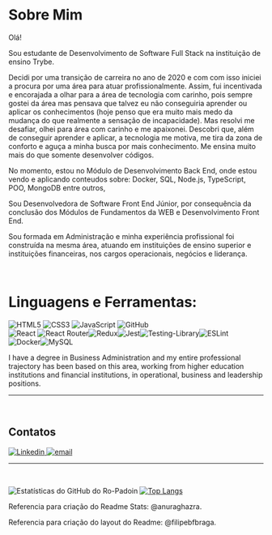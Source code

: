 # Sobre Mim

Olá!

Sou estudante de Desenvolvimento de Software Full Stack na instituição de ensino Trybe.

Decidi por uma transição de carreira no ano de 2020 e com com isso iniciei a procura por uma área para atuar profissionalmente.
Assim, fui incentivada e encorajada a olhar para a área de tecnologia com carinho, pois sempre gostei da área mas pensava que talvez eu não conseguiria aprender ou aplicar os conhecimentos (hoje penso que era muito mais medo da mudança do que realmente a sensação de incapacidade).
Mas resolvi me desafiar, olhei para área com carinho e me apaixonei. 
Descobri que, além de conseguir aprender e aplicar, a tecnologia me motiva, me tira da zona de conforto e aguça a minha busca por mais conhecimento. Me ensina muito mais do que somente desenvolver códigos.

No momento, estou no Módulo  de Desenvolvimento Back End, onde estou vendo e aplicando conteudos sobre: Docker, SQL, Node.js, TypeScript, POO, MongoDB entre outros,

Sou Desenvolvedora de Software Front End Júnior, por consequência da conclusão dos Módulos de Fundamentos da WEB e Desenvolvimento Front End.

Sou formada em Administração e minha experiência profissional foi construída na mesma área, atuando em instituições de ensino superior e instituições financeiras, nos cargos operacionais, negócios e liderança.

</br>


# Linguagens e Ferramentas:


![HTML5](https://img.shields.io/badge/html5-%23E34F26.svg?style=for-the-badge&logo=html5&logoColor=white)
![CSS3](https://img.shields.io/badge/css3-%231572B6.svg?style=for-the-badge&logo=css3&logoColor=white)
![JavaScript](https://img.shields.io/badge/javascript-%23323330.svg?style=for-the-badge&logo=javascript&logoColor=%23F7DF1E)
![GitHub](https://img.shields.io/badge/github-%23121011.svg?style=for-the-badge&logo=github&logoColor=white) <br>
![React](https://img.shields.io/badge/react-%2320232a.svg?style=for-the-badge&logo=react&logoColor=%2361DAFB)
![React Router](https://img.shields.io/badge/React_Router-CA4245?style=for-the-badge&logo=react-router&logoColor=white)![Redux](https://img.shields.io/badge/redux-%23593d88.svg?style=for-the-badge&logo=redux&logoColor=white)![Jest](https://img.shields.io/badge/-jest-%23C21325?style=for-the-badge&logo=jest&logoColor=white)![Testing-Library](https://img.shields.io/badge/-TestingLibrary-%23E33332?style=for-the-badge&logo=testing-library&logoColor=white)![ESLint](https://img.shields.io/badge/ESLint-4B3263?style=for-the-badge&logo=eslint&logoColor=white) <br>
![Docker](https://img.shields.io/badge/docker-%231572B6.svg?style=for-the-badge&logo=docker&logoColor=white)![MySQL](https://img.shields.io/badge/mysql-%2300f.svg?style=for-the-badge&logo=mysql&logoColor=white)

I have a degree in Business Administration and my entire professional trajectory has been based on this area, working from higher education institutions and financial institutions, in operational, business and leadership positions.

<hr/>

</br>

<h2>Contatos</h2>


<a href="https://www.linkedin.com/in/rosalia-padoin-oliveira/" target="_blank">
   <img src="https://img.shields.io/badge/LinkedIn-0077B5?style=for-the-badge&logo=linkedin&logoColor=white" alt="Linkedin"/>
</a> <a href="mailto:padoinrosalia@gmail.com" target="_blank">
   <img src="https://img.shields.io/badge/Gmail-D14836?style=for-the-badge&logo=gmail&logoColor=white" alt="email">
</a>
  
  <hr/>
 
 </br>

![Estatísticas do GitHub do Ro-Padoin](https://github-readme-stats.vercel.app/api?username=Ro-padoin&count_private=true&show_icons=true&theme=outrun) [![Top Langs](https://github-readme-stats.vercel.app/api/top-langs/?username=Ro-padoin&layout=compact)](https://github.com/Ro-padoin/github-readme-stats)

Referencia para criação do Readme Stats: @anuraghazra.

Referencia para criação do layout do Readme: @filipebfbraga.